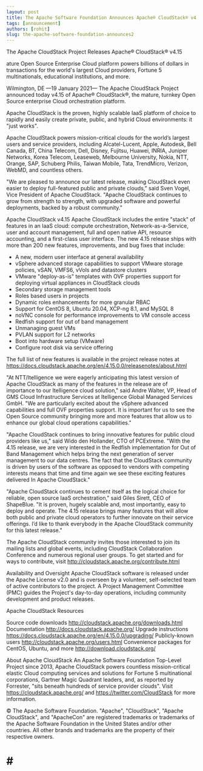 ```yaml
---
layout: post
title: The Apache Software Foundation Announces Apache® CloudStack® v4.15
tags: [announcement]
authors: [rohit]
slug: the-apache-software-foundation-announces2
---
```

The Apache CloudStack Project Releases Apache® CloudStack® v4.15

ature Open Source Enterprise Cloud platform powers billions of dollars in transactions for the world's largest Cloud providers, Fortune 5 multinationals, educational institutions, and more.

Wilmington, DE —19 January 2021— The Apache CloudStack Project announced today v4.15 of Apache® CloudStack®, the mature, turnkey Open Source enterprise Cloud orchestration platform.

Apache CloudStack is the proven, highly scalable IaaS platform of choice to rapidly and easily create private, public, and hybrid Cloud environments: it "just works".

Apache CloudStack powers mission-critical clouds for the world’s largest users and service providers, including Alcatel-Lucent, Apple, Autodesk, Bell Canada, BT, China Telecom, Dell, Disney, Fujitsu, Huawei, INRIA, Juniper Networks, Korea Telecom, Leaseweb, Melbourne University, Nokia, NTT, Orange, SAP, Schuberg Philis, Taiwan Mobile, Tata, TrendMicro, Verizon, WebMD, and countless others.

"We are pleased to announce our latest release, making CloudStack even easier to deploy full-featured public and private clouds," said Sven Vogel, Vice President of Apache CloudStack. "Apache CloudStack continues to grow from strength to strength, with upgraded software and powerful deployments, backed by a robust community."

Apache CloudStack v4.15
Apache CloudStack includes the entire "stack" of features in an IaaS cloud: compute orchestration, Network-as-a-Service, user and account management, full and open native API, resource accounting, and a first-class user interface. The new 4.15 release ships with more than 200 new features, improvements, and bug fixes that include:

- A new, modern user interface at general availability
- vSphere advanced storage capabilities to support VMware storage policies, vSAN, VMFS6, vVols and datastore clusters
- VMware "deploy-as-is" templates with OVF properties support for deploying virtual appliances in CloudStack clouds
- Secondary storage management tools
- Roles based users in projects
- Dynamic roles enhancements for more granular RBAC
- Support for CentOS 8, Ubuntu 20.04, XCP-ng 8.1, and MySQL 8
- noVNC console for performance improvements to VM console access
- Redfish support for out of band management
- Unmanaging guest VMs
- PVLAN support for L2 networks
- Boot into hardware setup (VMware)
- Configure root disk via service offering

The full list of new features is available in the project release notes at https://docs.cloudstack.apache.org/en/4.15.0.0/releasenotes/about.html

"At NTT/Itelligence we were eagerly anticipating this latest version of Apache CloudStack as many of the features in the release are of importance to our Itelligence cloud solution," said Andre Walter, VP, Head of GMS Cloud Infrastructure Services at Itelligence Global Managed Services GmbH. "We are particularly excited about the vSphere advanced capabilities and full OVF properties support. It is important for us to see the Open Source community bringing more and more features that allow us to enhance our global cloud operations capabilities."

"Apache CloudStack continues to bring innovative features for public cloud providers like us,"  said Wido den Hollander, CTO of PCExtreme. "With the 4.15 release, we are very interested in the Redfish implementation for Out of Band Management which helps bring the next generation of server management to our data centres. The fact that the CloudStack community is driven by users of the software as opposed to vendors with competing interests means that time and time again we see these exciting features delivered In Apache CloudStack."

"Apache CloudStack continues to cement itself as the logical choice for reliable, open source IaaS orchestration," said Giles Sirett, CEO of ShapeBlue. "It is proven, hugely scalable and, most importantly, easy to deploy and operate. The 4.15 release brings many features that will allow both public and private cloud operators to further innovate on their service offerings. I’d like to thank everybody in the Apache CloudStack community for this latest release."

The Apache CloudStack community invites those interested to join its mailing lists and global events, including CloudStack Collaboration Conference and numerous regional user groups. To get started and for ways to contribute, visit http://cloudstack.apache.org/contribute.html

Availability and Oversight
Apache CloudStack software is released under the Apache License v2.0 and is overseen by a volunteer, self-selected team of active contributors to the project. A Project Management Committee (PMC) guides the Project's day-to-day operations, including community development and product releases.

Apache CloudStack Resources

Source code downloads http://cloudstack.apache.org/downloads.html
Documentation http://docs.cloudstack.apache.org/
Upgrade instructions https://docs.cloudstack.apache.org/en/4.15.0.0/upgrading/
Publicly-known users http://cloudstack.apache.org/users.html
Convenience packages for CentOS, Ubuntu, and more http://download.cloudstack.org/

About Apache CloudStack
An Apache Software Foundation Top-Level Project since 2013, Apache CloudStack powers countless mission-critical elastic Cloud computing services and solutions for Fortune 5 multinational corporations, Gartner Magic Quadrant leaders, and, as reported by Forrester, "sits beneath hundreds of service provider clouds". Visit https://cloudstack.apache.org/ and https://twitter.com/CloudStack for more information.

© The Apache Software Foundation. "Apache", "CloudStack", "Apache CloudStack", and "ApacheCon" are registered trademarks or trademarks of the Apache Software Foundation in the United States and/or other countries. All other brands and trademarks are the property of their respective owners.

# # #

